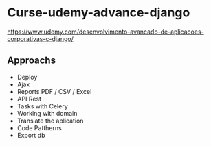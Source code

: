 # Curse-udemy-advance-django
https://www.udemy.com/desenvolvimento-avancado-de-aplicacoes-corporativas-c-django/


## Approachs

- Deploy
- Ajax
- Reports PDF / CSV / Excel
- API Rest
- Tasks with Celery
- Working with domain
- Translate the aplication
- Code Pattherns
- Export db
